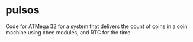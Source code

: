 pulsos
======
Code for ATMega 32 for a system that delivers the count of coins in a coin machine using xbee modules, and RTC for the time
